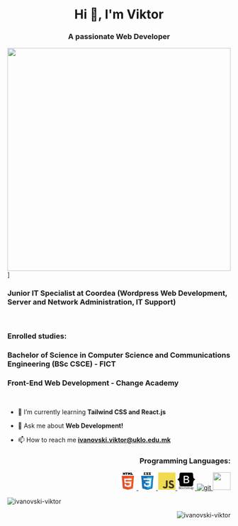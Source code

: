 <h1 align="center">Hi 👋, I'm Viktor</h1>
<h3 align="center">A passionate Web Developer</h3>

<div style="width:100%;height:0;padding-bottom:100%;position:relative;"><img src="https://giphy.com/embed/bGgsc5mWoryfgKBx1u" width="100%" height="100%" style="position:absolute" class="giphy-embed" allowFullScreen></img></div>]

<h3 align="left">Junior IT Specialist at Coordea (Wordpress Web Development, Server and Network Administration, IT Support)</h3>
</br>
<h3 align="left">Enrolled studies:</h3>
<h3 align="left">Bachelor of Science in Computer Science and Communications Engineering (BSc CSCE) - FICT</h3>
<h3 align="left">Front-End Web Development - Change Academy</h3>
</br>

- 🌱 I’m currently learning **Tailwind CSS and React.js**

- 💬 Ask me about **Web Development!**

- 📫 How to reach me **ivanovski.viktor@uklo.edu.mk**


<p align="left">
</p>

<h3 align="right">Programming Languages:</h3>
<p align="right"> <a href="https://www.w3.org/html/" target="_blank" rel="noreferrer"> <img src="https://raw.githubusercontent.com/devicons/devicon/master/icons/html5/html5-original-wordmark.svg" alt="html5" width="40" height="40"/> </a> <a href="https://www.w3schools.com/css/" target="_blank" rel="noreferrer"> <img src="https://raw.githubusercontent.com/devicons/devicon/master/icons/css3/css3-original-wordmark.svg" alt="css3" width="40" height="40"/> </a> <a href="https://developer.mozilla.org/en-US/docs/Web/JavaScript" target="_blank" rel="noreferrer"> <img src="https://raw.githubusercontent.com/devicons/devicon/master/icons/javascript/javascript-original.svg" alt="javascript" width="40" height="40"/> </a> <a href="https://getbootstrap.com" target="_blank" rel="noreferrer"> <img src="https://raw.githubusercontent.com/devicons/devicon/master/icons/bootstrap/bootstrap-plain-wordmark.svg" alt="bootstrap" width="40" height="40"/> </a>  <a href="https://git-scm.com/" target="_blank" rel="noreferrer"> <img src="https://www.vectorlogo.zone/logos/git-scm/git-scm-icon.svg" alt="git" width="40" height="40"/> </a><img src = "https://raw.githubusercontent.com/react-icons/react-icons/master/react-icons.svg" width="40" height="40"></p>

<p>&nbsp;<img align="left" src="https://github-readme-stats.vercel.app/api?username=ivanovski-viktor&show_icons=true&locale=en" alt="ivanovski-viktor" /></p>
<p><img align="right" src="https://github-readme-stats.vercel.app/api/top-langs?username=ivanovski-viktor&show_icons=true&locale=en&layout=compact" alt="ivanovski-viktor" /></p>
